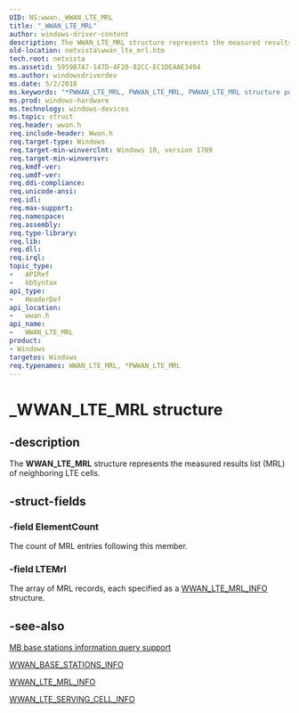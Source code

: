 ```yaml
---
UID: NS:wwan._WWAN_LTE_MRL
title: "_WWAN_LTE_MRL"
author: windows-driver-content
description: The WWAN_LTE_MRL structure represents the measured results list (MRL) of neighboring LTE cells.
old-location: netvista\wwan_lte_mrl.htm
tech.root: netvista
ms.assetid: 5959B7A7-147D-4F20-82CC-EC1DEAAE3494
ms.author: windowsdriverdev
ms.date: 5/2/2018
ms.keywords: "*PWWAN_LTE_MRL, PWWAN_LTE_MRL, PWWAN_LTE_MRL structure pointer [Network Drivers Starting with Windows Vista], WWAN_LTE_MRL, WWAN_LTE_MRL structure [Network Drivers Starting with Windows Vista], _WWAN_LTE_MRL, netvista.wwan_lte_mrl, wwan/PWWAN_LTE_MRL, wwan/WWAN_LTE_MRL"
ms.prod: windows-hardware
ms.technology: windows-devices
ms.topic: struct
req.header: wwan.h
req.include-header: Wwan.h
req.target-type: Windows
req.target-min-winverclnt: Windows 10, version 1709
req.target-min-winversvr: 
req.kmdf-ver: 
req.umdf-ver: 
req.ddi-compliance: 
req.unicode-ansi: 
req.idl: 
req.max-support: 
req.namespace: 
req.assembly: 
req.type-library: 
req.lib: 
req.dll: 
req.irql: 
topic_type:
-	APIRef
-	kbSyntax
api_type:
-	HeaderDef
api_location:
-	wwan.h
api_name:
-	WWAN_LTE_MRL
product:
- Windows
targetos: Windows
req.typenames: WWAN_LTE_MRL, *PWWAN_LTE_MRL
---
```


# _WWAN_LTE_MRL structure


## -description


The <b>WWAN_LTE_MRL</b> structure represents the measured results list (MRL) of neighboring LTE cells.


## -struct-fields




### -field ElementCount

The count of MRL entries following this member.


### -field LTEMrl

The array of MRL records, each specified as a <a href="https://msdn.microsoft.com/49C3D862-EB78-4C44-A7B7-CE15E79EB021">WWAN_LTE_MRL_INFO</a> structure.


## -see-also




<a href="https://docs.microsoft.com/windows-hardware/drivers/network/mb-base-stations-information-query-support">MB base stations information query support</a>



<a href="https://msdn.microsoft.com/66460B28-C2B4-4F05-A133-31A753AF9489">WWAN_BASE_STATIONS_INFO</a>



<a href="https://msdn.microsoft.com/49C3D862-EB78-4C44-A7B7-CE15E79EB021">WWAN_LTE_MRL_INFO</a>



<a href="https://msdn.microsoft.com/17A78DC7-A89D-405A-983E-FC0DC469A4B0">WWAN_LTE_SERVING_CELL_INFO</a>
 

 

